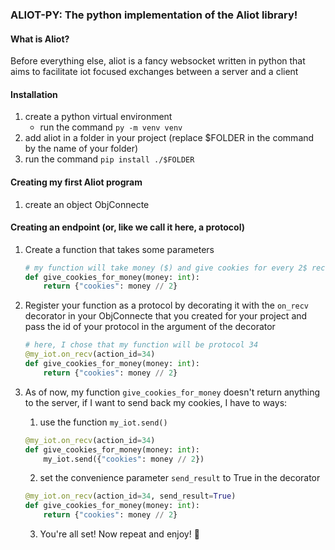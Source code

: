 ### ALIOT-PY: The python implementation of the Aliot library!

#### What is Aliot?

Before everything else, aliot is a fancy websocket written in python that aims to facilitate iot focused exchanges
between a server and a client

#### Installation

1. create a python virtual environment
    - run the command `py -m venv venv`
2. add aliot in a folder in your project (replace $FOLDER in the command by the name of your folder)
3. run the command `pip install ./$FOLDER`

#### Creating my first Aliot program

1. create an object ObjConnecte

#### Creating an endpoint (or, like we call it here, a protocol)

1. Create a function that takes some parameters

    ```py
    # my function will take money ($) and give cookies for every 2$ received
    def give_cookies_for_money(money: int):
        return {"cookies": money // 2}
    ```

2. Register your function as a protocol by decorating it with the `on_recv` decorator in your ObjConnecte that you
   created for your project and pass the id of your protocol in the argument of the decorator

    ```py
    # here, I chose that my function will be protocol 34
    @my_iot.on_recv(action_id=34)
    def give_cookies_for_money(money: int):
        return {"cookies": money // 2}
    ```

3. As of now, my function `give_cookies_for_money` doesn't return anything to the server, if I want to send back my
   cookies, I have to ways:

    1. use the function `my_iot.send()`

    ```py
    @my_iot.on_recv(action_id=34)
    def give_cookies_for_money(money: int):
        my_iot.send({"cookies": money // 2})
    ```

    2. set the convenience parameter `send_result` to True in the decorator

    ```py
    @my_iot.on_recv(action_id=34, send_result=True)
    def give_cookies_for_money(money: int):
        return {"cookies": money // 2}
    ```

    3. You're all set! Now repeat and enjoy! 🎉
